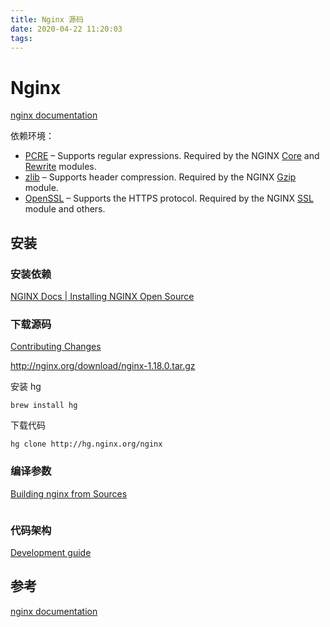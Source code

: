 ```yaml
---
title: Nginx 源码
date: 2020-04-22 11:20:03
tags:
---
```


# Nginx

[nginx documentation](http://nginx.org/en/docs/)



依赖环境：

- [PCRE](http://pcre.org/) – Supports regular expressions. Required by the NGINX [Core](https://nginx.org/en/docs/ngx_core_module.html) and [Rewrite](https://nginx.org/en/docs/http/ngx_http_rewrite_module.html) modules.
- [zlib](https://www.zlib.net/) – Supports header compression. Required by the NGINX [Gzip](https://nginx.org/en/docs/http/ngx_http_gzip_module.html) module.
- [OpenSSL](https://www.openssl.org/) – Supports the HTTPS protocol. Required by the NGINX [SSL](https://nginx.org/en/docs/http/ngx_http_ssl_module.html) module and others.



<!--more-->



## 安装

### 安装依赖

 [NGINX Docs | Installing NGINX Open Source](https://docs.nginx.com/nginx/admin-guide/installing-nginx/installing-nginx-open-source/#compiling-and-installing-from-source) 



### 下载源码

 [Contributing Changes](http://nginx.org/en/docs/contributing_changes.html) 

http://nginx.org/download/nginx-1.18.0.tar.gz



安装 hg

```
brew install hg
```



下载代码

```shell
hg clone http://hg.nginx.org/nginx
```



### 编译参数

 [Building nginx from Sources](http://nginx.org/en/docs/configure.html) 

```shell

```



### 代码架构

 [Development guide](http://nginx.org/en/docs/dev/development_guide.html) 



## 参考

 [nginx documentation](http://nginx.org/en/docs/)

